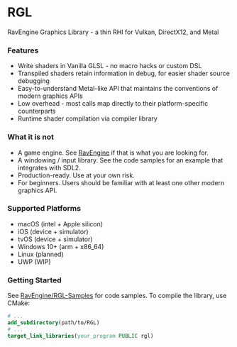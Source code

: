 # RGL
RavEngine Graphics Library - a thin RHI for Vulkan, DirectX12, and Metal

### Features
- Write shaders in Vanilla GLSL - no macro hacks or custom DSL
- Transpiled shaders retain information in debug, for easier shader source debugging
- Easy-to-understand Metal-like API that maintains the conventions of modern graphics APIs
- Low overhead - most calls map directly to their platform-specific counterparts
- Runtime shader compilation via compiler library

### What it is not
- A game engine. See [RavEngine](https://github.com/RavEngine/RavEngine) if that is what you are looking for.
- A windowing / input library. See the code samples for an example that integrates with SDL2.
- Production-ready. Use at your own risk.
- For beginners. Users should be familiar with at least one other modern graphics API. 

### Supported Platforms
- macOS (intel + Apple silicon)
- iOS (device + simulator)
- tvOS (device + simulator)
- Windows 10+ (arm + x86_64)
- Linux (planned)
- UWP (WIP)

### Getting Started
See [RavEngine/RGL-Samples](https://github.com/RavEngine/RGL-Samples) for code samples. To compile the library, use CMake:
```cmake
# ...
add_subdirectory(path/to/RGL)
# ...
target_link_libraries(your_program PUBLIC rgl)

```
